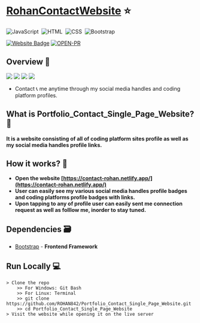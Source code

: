 # [RohanContactWebsite](https://contact-rohan.netlify.app/) ⭐

![JavaScript](https://img.shields.io/badge/Powered%20By-JavaScript-F7DF1E?style=for-the-badge&logo=&logoColor)&nbsp;
![HTML](https://img.shields.io/badge/HTML5-E34F26?style=for-the-badge&logo=&logoColor=white)&nbsp;
![CSS](https://img.shields.io/badge/CSS-239120?&style=for-the-badge&logo=&logoColor=white)&nbsp;
![Bootstrap](https://img.shields.io/badge/Bootstrap-563D7C?style=for-the-badge&logo=&logoColor=white)&nbsp;<br/>


[![Website Badge](https://img.shields.io/badge/Visit-Now-green?style=for-the-badge&logo=vercel)](https://contact-rohan.netlify.app/)
[![OPEN-PR](https://img.shields.io/badge/Open%20For-PR-orange?style=for-the-badge&logo=github)](https://github.com/ROHAN842/Portfolio_Contact_Single_Page_Website)

## Overview 👀
<img src="images/Peercoder9.jpg">
<img src="images/Peercoder8.jpg">
<img src="images/videochat5.jpg">
<img src="images/videochat2.jpg">


- Contact 📞 me anytime through my social media handles and coding platform profiles. 

## What is Portfolio_Contact_Single_Page_Website? 🤔

#### It is a website consisting of all of coding platform sites profile as well as my social media handles profile links.


## How it works? 🤔
- **Open the website [https://contact-rohan.netlify.app/](https://contact-rohan.netlify.app/)**
- **User can easily see my various social media handles profile badges and coding platforms profile badges with links.**
- **Upon tapping to any of profile user can easily sent me connection request as well as folllow me, inorder to stay tuned.**

## Dependencies 🗃

- [Bootstrap](https://getbootstrap.com/docs/3.3/getting-started/) - **Frontend Framework**

## Run Locally 💻

```
> Clone the repo
    >> For Windows: Git Bash
    >> For Linux: Terminal
    >> git clone https://github.com/ROHAN842/Portfolio_Contact_Single_Page_Website.git
    >> cd Portfolio_Contact_Single_Page_Website
> Visit the website while opening it on the live server
    
```
